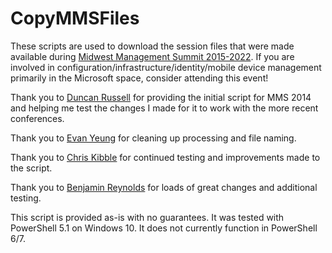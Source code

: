 # CopyMMSFiles

These scripts are used to download the session files that were made available during [Midwest Management Summit 2015-2022](http://mmsmoa.com). If you are involved in configuration/infrastructure/identity/mobile device management primarily in the Microsoft space, consider attending this event!

Thank you to [Duncan Russell](http://www.sysadmintechnotes.com/) for providing the initial script for MMS 2014 and helping me test the changes I made for it to work with the more recent conferences.

Thank you to [Evan Yeung](https://github.com/forevanyeung) for cleaning up processing and file naming.

Thank you to [Chris Kibble](https://www.christopherkibble.com) for continued testing and improvements made to the script.

Thank you to [Benjamin Reynolds](https://sqlbenjamin.wordpress.com) for loads of great changes and additional testing. 

This script is provided as-is with no guarantees. It was tested with PowerShell 5.1 on Windows 10. It does not currently function in PowerShell 6/7.
